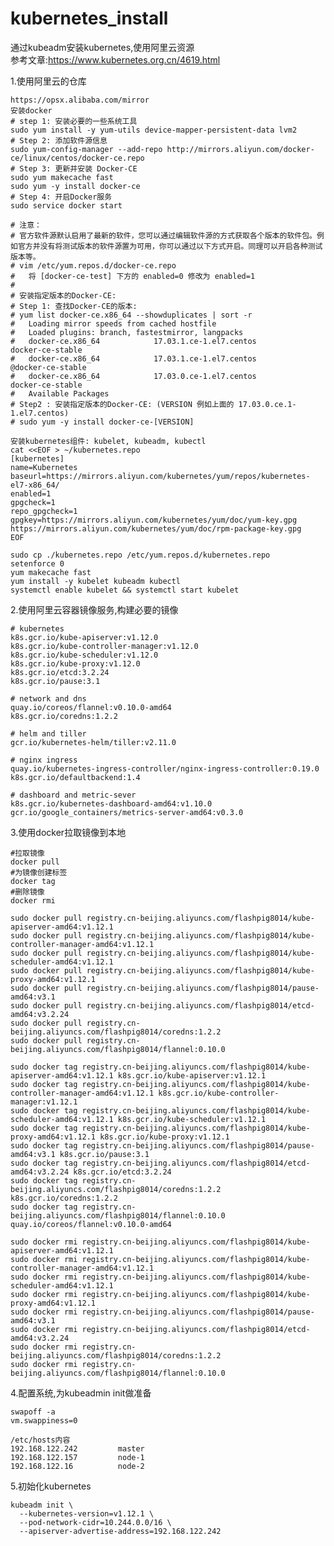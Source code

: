 # kubernetes_install
通过kubeadm安装kubernetes,使用阿里云资源  
参考文章:https://www.kubernetes.org.cn/4619.html

1.使用阿里云的仓库  

    https://opsx.alibaba.com/mirror  
    安装docker  
    # step 1: 安装必要的一些系统工具
    sudo yum install -y yum-utils device-mapper-persistent-data lvm2
    # Step 2: 添加软件源信息
    sudo yum-config-manager --add-repo http://mirrors.aliyun.com/docker-ce/linux/centos/docker-ce.repo
    # Step 3: 更新并安装 Docker-CE
    sudo yum makecache fast
    sudo yum -y install docker-ce
    # Step 4: 开启Docker服务
    sudo service docker start

    # 注意：
    # 官方软件源默认启用了最新的软件，您可以通过编辑软件源的方式获取各个版本的软件包。例如官方并没有将测试版本的软件源置为可用，你可以通过以下方式开启。同理可以开启各种测试版本等。
    # vim /etc/yum.repos.d/docker-ce.repo
    #   将 [docker-ce-test] 下方的 enabled=0 修改为 enabled=1
    #
    # 安装指定版本的Docker-CE:
    # Step 1: 查找Docker-CE的版本:
    # yum list docker-ce.x86_64 --showduplicates | sort -r
    #   Loading mirror speeds from cached hostfile
    #   Loaded plugins: branch, fastestmirror, langpacks
    #   docker-ce.x86_64            17.03.1.ce-1.el7.centos            docker-ce-stable
    #   docker-ce.x86_64            17.03.1.ce-1.el7.centos            @docker-ce-stable
    #   docker-ce.x86_64            17.03.0.ce-1.el7.centos            docker-ce-stable
    #   Available Packages
    # Step2 : 安装指定版本的Docker-CE: (VERSION 例如上面的 17.03.0.ce.1-1.el7.centos)
    # sudo yum -y install docker-ce-[VERSION]  

    安装kubernetes组件: kubelet, kubeadm, kubectl  
    cat <<EOF > ~/kubernetes.repo
    [kubernetes]
    name=Kubernetes
    baseurl=https://mirrors.aliyun.com/kubernetes/yum/repos/kubernetes-el7-x86_64/
    enabled=1
    gpgcheck=1
    repo_gpgcheck=1
    gpgkey=https://mirrors.aliyun.com/kubernetes/yum/doc/yum-key.gpg https://mirrors.aliyun.com/kubernetes/yum/doc/rpm-package-key.gpg
    EOF

    sudo cp ./kubernetes.repo /etc/yum.repos.d/kubernetes.repo
    setenforce 0
    yum makecache fast
    yum install -y kubelet kubeadm kubectl
    systemctl enable kubelet && systemctl start kubelet

2.使用阿里云容器镜像服务,构建必要的镜像  

    # kubernetes
    k8s.gcr.io/kube-apiserver:v1.12.0
    k8s.gcr.io/kube-controller-manager:v1.12.0
    k8s.gcr.io/kube-scheduler:v1.12.0
    k8s.gcr.io/kube-proxy:v1.12.0
    k8s.gcr.io/etcd:3.2.24
    k8s.gcr.io/pause:3.1

    # network and dns
    quay.io/coreos/flannel:v0.10.0-amd64
    k8s.gcr.io/coredns:1.2.2

    # helm and tiller
    gcr.io/kubernetes-helm/tiller:v2.11.0

    # nginx ingress
    quay.io/kubernetes-ingress-controller/nginx-ingress-controller:0.19.0
    k8s.gcr.io/defaultbackend:1.4

    # dashboard and metric-sever
    k8s.gcr.io/kubernetes-dashboard-amd64:v1.10.0
    gcr.io/google_containers/metrics-server-amd64:v0.3.0

3.使用docker拉取镜像到本地  

    #拉取镜像
    docker pull 
    #为镜像创建标签
    docker tag 
    #删除镜像
    docker rmi
    
    sudo docker pull registry.cn-beijing.aliyuncs.com/flashpig8014/kube-apiserver-amd64:v1.12.1
    sudo docker pull registry.cn-beijing.aliyuncs.com/flashpig8014/kube-controller-manager-amd64:v1.12.1
    sudo docker pull registry.cn-beijing.aliyuncs.com/flashpig8014/kube-scheduler-amd64:v1.12.1
    sudo docker pull registry.cn-beijing.aliyuncs.com/flashpig8014/kube-proxy-amd64:v1.12.1
    sudo docker pull registry.cn-beijing.aliyuncs.com/flashpig8014/pause-amd64:v3.1
    sudo docker pull registry.cn-beijing.aliyuncs.com/flashpig8014/etcd-amd64:v3.2.24
    sudo docker pull registry.cn-beijing.aliyuncs.com/flashpig8014/coredns:1.2.2
    sudo docker pull registry.cn-beijing.aliyuncs.com/flashpig8014/flannel:0.10.0

    sudo docker tag registry.cn-beijing.aliyuncs.com/flashpig8014/kube-apiserver-amd64:v1.12.1 k8s.gcr.io/kube-apiserver:v1.12.1
    sudo docker tag registry.cn-beijing.aliyuncs.com/flashpig8014/kube-controller-manager-amd64:v1.12.1 k8s.gcr.io/kube-controller-manager:v1.12.1
    sudo docker tag registry.cn-beijing.aliyuncs.com/flashpig8014/kube-scheduler-amd64:v1.12.1 k8s.gcr.io/kube-scheduler:v1.12.1
    sudo docker tag registry.cn-beijing.aliyuncs.com/flashpig8014/kube-proxy-amd64:v1.12.1 k8s.gcr.io/kube-proxy:v1.12.1
    sudo docker tag registry.cn-beijing.aliyuncs.com/flashpig8014/pause-amd64:v3.1 k8s.gcr.io/pause:3.1
    sudo docker tag registry.cn-beijing.aliyuncs.com/flashpig8014/etcd-amd64:v3.2.24 k8s.gcr.io/etcd:3.2.24
    sudo docker tag registry.cn-beijing.aliyuncs.com/flashpig8014/coredns:1.2.2 k8s.gcr.io/coredns:1.2.2
    sudo docker tag registry.cn-beijing.aliyuncs.com/flashpig8014/flannel:0.10.0 quay.io/coreos/flannel:v0.10.0-amd64

    sudo docker rmi registry.cn-beijing.aliyuncs.com/flashpig8014/kube-apiserver-amd64:v1.12.1
    sudo docker rmi registry.cn-beijing.aliyuncs.com/flashpig8014/kube-controller-manager-amd64:v1.12.1
    sudo docker rmi registry.cn-beijing.aliyuncs.com/flashpig8014/kube-scheduler-amd64:v1.12.1
    sudo docker rmi registry.cn-beijing.aliyuncs.com/flashpig8014/kube-proxy-amd64:v1.12.1
    sudo docker rmi registry.cn-beijing.aliyuncs.com/flashpig8014/pause-amd64:v3.1
    sudo docker rmi registry.cn-beijing.aliyuncs.com/flashpig8014/etcd-amd64:v3.2.24
    sudo docker rmi registry.cn-beijing.aliyuncs.com/flashpig8014/coredns:1.2.2
    sudo docker rmi registry.cn-beijing.aliyuncs.com/flashpig8014/flannel:0.10.0
    
4.配置系统,为kubeadmin init做准备  

    swapoff -a
    vm.swappiness=0
    
    /etc/hosts内容
    192.168.122.242         master
    192.168.122.157         node-1
    192.168.122.16          node-2
    
5.初始化kubernetes  

    kubeadm init \
      --kubernetes-version=v1.12.1 \
      --pod-network-cidr=10.244.0.0/16 \
      --apiserver-advertise-address=192.168.122.242
